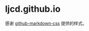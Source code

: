 # ljcd.github.io

感谢 [github-markdown-css](https://github.com/sindresorhus/github-markdown-css) 提供的样式。
